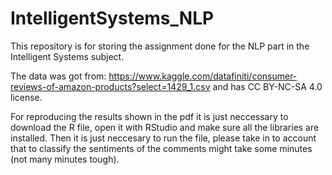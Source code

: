 # IntelligentSystems_NLP
This repository is for storing the assignment done for the NLP part in the Intelligent Systems subject.

The data  was got from: https://www.kaggle.com/datafiniti/consumer-reviews-of-amazon-products?select=1429_1.csv
and has CC BY-NC-SA 4.0 license.

For reproducing the results shown in the pdf it is just neccessary to download the R file, open it with RStudio and make sure all the libraries are installed. Then it is just neccesary to run the file, please take in to account that to classify the sentiments of the comments might take some minutes (not many minutes tough).